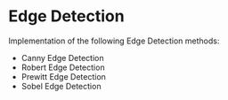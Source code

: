 # Edge Detection

Implementation of the following Edge Detection methods:

* Canny Edge Detection
* Robert Edge Detection
* Prewitt Edge Detection
* Sobel Edge Detection